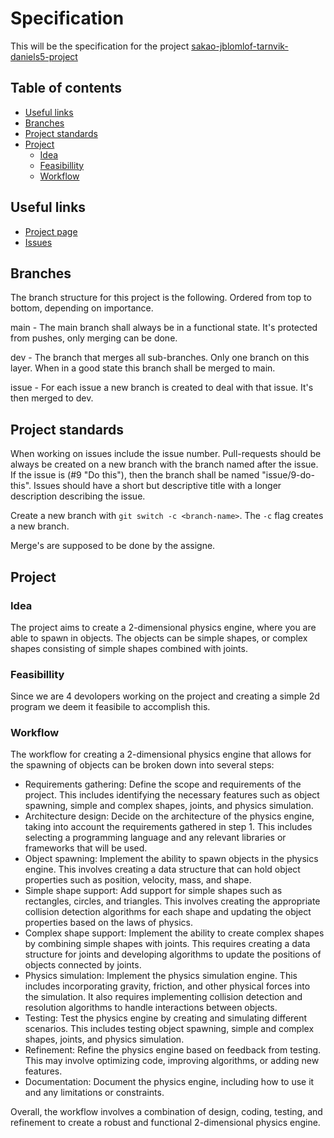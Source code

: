 # Specification
This will be the specification for the project [sakao-jblomlof-tarnvik-daniels5-project](https://github.com/IndaPlus22/sakao-jblomlof-tarnvik-daniels5-project/)

## Table of contents
* [Useful links](#useful-links)
* [Branches](#branches)
* [Project standards](#project-standards)
* [Project](#project)
  * [Idea](#idea)
  * [Feasibillity](#feasibillity)
  * [Workflow](#workflow) 
  
## Useful links
* [Project page](https://github.com/orgs/IndaPlus22/projects/1/views/1)
* [Issues](https://github.com/IndaPlus22/sakao-jblomlof-tarnvik-daniels5-project/issues)

## Branches
The branch structure for this project is the following. Ordered from top to bottom, depending on importance.

main - The main branch shall always be in a functional state. It's protected from pushes, only merging can be done.

dev - The branch that merges all sub-branches. Only one branch on this layer. When in a good state this branch shall be merged to main.

issue - For each issue a new branch is created to deal with that issue. It's then merged to dev.

## Project standards
When working on issues include the issue number. Pull-requests should be always be created on a new branch with the branch named after the issue. If the issue is (#9 "Do this"), then the branch shall be named "issue/9-do-this". 
Issues should have a short but descriptive title with a longer description describing the issue.

Create a new branch with `git switch -c <branch-name>`. The `-c` flag creates a new branch.

Merge's are supposed to be done by the assigne.

## Project

### Idea
The project aims to create a 2-dimensional physics engine, where you are able to spawn in objects. The objects can be simple shapes, or complex shapes consisting of simple shapes combined with joints.

### Feasibillity
Since we are 4 devolopers working on the project and creating a simple 2d program we deem it feasibile to accomplish this.

### Workflow
The workflow for creating a 2-dimensional physics engine that allows for the spawning of objects can be broken down into several steps:

* Requirements gathering: Define the scope and requirements of the project. This includes identifying the necessary features such as object spawning, simple and complex shapes, joints, and physics simulation.
* Architecture design: Decide on the architecture of the physics engine, taking into account the requirements gathered in step 1. This includes selecting a programming language and any relevant libraries or frameworks that will be used.
* Object spawning: Implement the ability to spawn objects in the physics engine. This involves creating a data structure that can hold object properties such as position, velocity, mass, and shape.
* Simple shape support: Add support for simple shapes such as rectangles, circles, and triangles. This involves creating the appropriate collision detection algorithms for each shape and updating the object properties based on the laws of physics.
* Complex shape support: Implement the ability to create complex shapes by combining simple shapes with joints. This requires creating a data structure for joints and developing algorithms to update the positions of objects connected by joints.
* Physics simulation: Implement the physics simulation engine. This includes incorporating gravity, friction, and other physical forces into the simulation. It also requires implementing collision detection and resolution algorithms to handle interactions between objects.
* Testing: Test the physics engine by creating and simulating different scenarios. This includes testing object spawning, simple and complex shapes, joints, and physics simulation.
* Refinement: Refine the physics engine based on feedback from testing. This may involve optimizing code, improving algorithms, or adding new features.
* Documentation: Document the physics engine, including how to use it and any limitations or constraints.

Overall, the workflow involves a combination of design, coding, testing, and refinement to create a robust and functional 2-dimensional physics engine.
